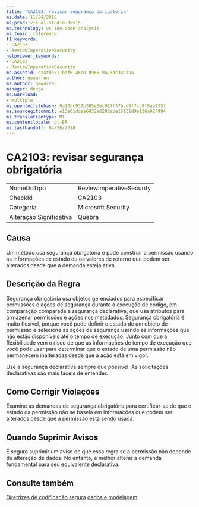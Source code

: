 ```yaml
---
title: 'CA2103: revisar segurança obrigatória'
ms.date: 11/04/2016
ms.prod: visual-studio-dev15
ms.technology: vs-ide-code-analysis
ms.topic: reference
f1_keywords:
- CA2103
- ReviewImperativeSecurity
helpviewer_keywords:
- CA2103
- ReviewImperativeSecurity
ms.assetid: d24fde71-bdf6-46c0-8965-9a73dc33c1aa
author: gewarren
ms.author: gewarren
manager: douge
ms.workload:
- multiple
ms.openlocfilehash: 9a20dc939b305e3ec917f57bcd9f7cc8f8aa735f
ms.sourcegitcommit: e13e61ddea6032a8282abe16131d9e136a927984
ms.translationtype: MT
ms.contentlocale: pt-BR
ms.lasthandoff: 04/26/2018
---
```

# <a name="ca2103-review-imperative-security"></a>CA2103: revisar segurança obrigatória
|||
|-|-|
|NomeDoTipo|ReviewImperativeSecurity|
|CheckId|CA2103|
|Categoria|Microsoft.Security|
|Alteração Significativa|Quebra|

## <a name="cause"></a>Causa
 Um método usa segurança obrigatória e pode construir a permissão usando as informações de estado ou os valores de retorno que podem ser alterados desde que a demanda esteja ativa.

## <a name="rule-description"></a>Descrição da Regra
 Segurança obrigatória usa objetos gerenciados para especificar permissões e ações de segurança durante a execução de código, em comparação comparada a segurança declarativa, que usa atributos para armazenar permissões e ações nos metadados. Segurança obrigatória é muito flexível, porque você pode definir o estado de um objeto de permissão e selecione as ações de segurança usando as informações que não estão disponíveis até o tempo de execução. Junto com que a flexibilidade vem o risco de que as informações de tempo de execução que você pode usar para determinar que o estado de uma permissão não permanecem inalteradas desde que a ação está em vigor.

 Use a segurança declarativa sempre que possível. As solicitações declarativas são mais fáceis de entender.

## <a name="how-to-fix-violations"></a>Como Corrigir Violações
 Examine as demandas de segurança obrigatória para certificar-se de que o estado da permissão não se baseia em informações que podem ser alterados desde que a permissão está sendo usada.

## <a name="when-to-suppress-warnings"></a>Quando Suprimir Avisos
 É seguro suprimir um aviso de que essa regra se a permissão não depende de alteração de dados. No entanto, é melhor alterar a demanda fundamental para seu equivalente declarativa.

## <a name="see-also"></a>Consulte também
 [Diretrizes de codificação segura](/dotnet/standard/security/secure-coding-guidelines) [dados e modelagem](/dotnet/framework/data/index)